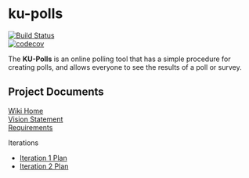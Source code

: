 # ku-polls
[![Build Status](https://app.travis-ci.com/Thanabardi/ku-polls.svg?branch=main)](https://app.travis-ci.com/Thanabardi/ku-polls)  
[![codecov](https://codecov.io/gh/Thanabardi/ku-polls/branch/main/graph/badge.svg?token=50Z0MD6OX5)](https://codecov.io/gh/Thanabardi/ku-polls)

The **KU-Polls** is an online polling tool that has a simple procedure for creating polls, and allows everyone to see the results of a poll or survey.    

## Project Documents
[Wiki Home](../../wiki/Home)    
[Vision Statement](../../wiki/Vision-Statement)    
[Requirements](../../wiki/Requirements)    

Iterations    
- [Iteration 1 Plan](../../wiki/Iteration-1-Plan)   
- [Iteration 2 Plan](../../wiki/Iteration-2-Plan)   